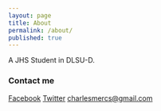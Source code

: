 ```yaml
---
layout: page
title: About
permalink: /about/
published: true
---
```


A JHS Student in DLSU-D.

### Contact me

[Facebook](https://facebook.com/charlesmercs)
[Twitter](https://twitter.com/charlesmercs)
[charlesmercs@gmail.com](mailto:charlesmercs@gmail.com)
